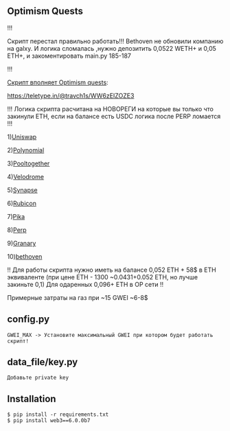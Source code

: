 ## Optimism Quests

!!!

Скрипт перестал правильно работать!!! Bethoven не обновили компанию на galxy. И логика сломалась ,нужно депозитить 0,0522 WETH+ и 0,05 ETH+, и закоментировать main.py 185-187

!!!



[Скрипт вполняет Optimism quests](https://galxe.com/Optimism/campaign/GC6xiUtedg):

https://teletype.in/@travch1s/WW6zEIZOZE3

!!! Логика скрипта расчитана на НОВОРЕГИ на которые вы только что закинули ETH, если на балансе есть USDC логика после PERP ломается !!!

  1)[Uniswap](https://galxe.com/Optimism/campaign/GC6NiUtWQn)

  2)[Polynomial](https://galxe.com/Optimism/campaign/GCohiUtB2E)

  3)[Pooltogether](https://galxe.com/Optimism/campaign/GC1ZiUtRRW)

  4)[Velodrome](https://galxe.com/Optimism/campaign/GCpRiUtr5w)

  5)[Synapse](https://galxe.com/Optimism/campaign/GCp8iUtuvp)

  6)[Rubicon](https://galxe.com/Optimism/campaign/GCYaiUtX17)

  7)[Pika](https://galxe.com/Optimism/campaign/GCYUiUtXry)

  8)[Perp](https://galxe.com/Optimism/campaign/GCmCiUtj6d)

  9)[Granary](https://galxe.com/Optimism/campaign/GCZeiUtyYt)

  10)[bethoven](https://galxe.com/Optimism/campaign/GCZpiUtEUv)
  
‼️
Для работы скрипта нужно иметь на балансе 0,052 ETH + 58$ в ETH эквиваленте  (при цене ETH - 1300 ~0.0431+0.052 ETH, но лучше закиньте 0,1) 
Для одаренных 0,096+ ETH в OP сети 
‼️
  
Примерные затраты на газ при ~15 GWEI ~6-8$

## config.py

```
GWEI_MAX -> Установите максимальный GWEI при котором будет работать скрипт!
```
## data_file/key.py
```
Добавьте private key
```


## Installation
```
$ pip install -r requirements.txt
$ pip install web3==6.0.0b7
```
